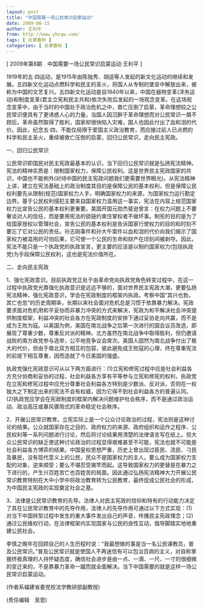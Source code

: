 ```yaml
---
layout: post
title: "中国需要一场公民常识启蒙运动"
date: 2009-08-15
author: 王利平
from: http://www.yhcqw.com/
tags: [ 炎黄春秋 ]
categories: [ 炎黄春秋 ]
---
```



[ 2009年第8期　中国需要一场公民常识启蒙运动·王利平 ]


1919年的五·四运动，是1915年由陈独秀、胡适等人发起的新文化运动的继续和发展。五四新文化运动点燃科学和民主的圣火，将国人从专制的堡垒中解放出来，被称为中国的文艺复兴。五四新文化运动是自1840年以来，中国在器物变革(洋务运动)和制度变革(君主立宪和民主共和)依次失败后发起的一场观念变革。在这场观念变革中，由于当时的中国处于政治危机之中，救亡压倒了启蒙，革命理想较之公民常识便具有了更诱惑人心的力量。当国人因沉醉于革命理想而对公民常识一屑不顾后，革命虽然取得了胜利，国家却很快陷入灾难，国人也因此付出了血和泪的代价。因此，纪念五·四，不能仅局限于爱国主义政治教育，而应接过前人已点燃的科学和民主圣火，重续被救亡压倒的启蒙，回归公民常识，走向民主宪政。

一、回归公民常识


公民常识即国民对民主宪政最基本的认识，当下回归公民常识就是弘扬宪法精神。宪法的精神实质是：限制国家权力，保障公民权利。这是世界民主宪政国家的共识，中国也不能例外(对待中国的民主宪政问题我们更需要世界眼光)。从宪法精神上讲，建立在宪法基础上的政治制度其目的是保障公民的基本权利，但是保障公民权利要先从限制(规范)国家权力人手，明确国家权力的来源，为国家权力运行勘定边界。基于公民权利侵犯主要来自国家权力滥用这一事实，宪法在内容上规范国家权力比宣告公民的基本权利更重要。美国开国元勋杰斐逊曾言：在权力问题上不要奢谈对人的信任，而是要用宪法的锁链约束住掌权者不做坏事。制宪的目的是为了给国家授权以管理社会，宣告公民的基本权利是告诉国家行使权力的目的和时刻不要忘了它对公民的责任。孙志刚事件和孙大午案件以血和泪的代价向我们揭示了国家权力被滥用的可怕后果，它可使一个公民的生命和财产在顷刻间被剥夺。因此，宪法不能只是一个执政党的执政宣言，更主要的应该是以制约国家权力(包括执政党)为手段保障公民权利，这也是宪法价值所在。

二、走向民主宪政


1、强化宪政意识。目前执政党正处于由革命党向执政党角色转变过程中，在这一过程中执政党光靠强化执政意识是远远不够的，面对世界民主宪政大潮，更要弘扬宪法精神，强化宪政意识，学会在宪政制度的框架内执政。考察中国“其兴也勃，其亡也忽”的历史周期率，长期以来社会面对危机总是习惯于依靠暴力解决。宪政要求面对危机用和平妥协而非暴力冲突的方式来解决，宪政为和平解决社会冲突提供制度框架，利益冲突的社会各方在宪政制度的安排下通过妥协走向共赢，而不是成为王败为寇。以美国为例，美国在南北战争之后第一次进行的国会议员改选，即展现了尊重少数，尊重反对派的精神。北方虽然在南北战争中取得胜利，但仍邀请战败的南方政党参与选举，公平地竞争议会席次。美国人固然为南北战争付出了极大的代价，但由于南北双方相互的包容，彼此避免成王败寇的心理，终在尊重宪法的前提下相互尊重，因而造就了今日美国的强盛。


执政党强化宪政意识可从以下两方面进行：(1)立宪和修宪过程中应是社会利益各方充分协商和妥协的过程，社会利益各方享有平等参与立宪和修宪的权利，执政党在立宪和修宪过程中应充分尊重社会利益各方特别是少数派、反对派，否则在一权独大之下制定出来的宪法不会有权威，因为它得不到社会利益各方的普遍认同。(2)执政党应学会在宪政制度的框架内解决问题维护社会秩序，而不是通过政治运动、政治高压或暴风骤雨式的革命稳定社会秩序。


2、开展公民常识教育。立宪实际上是一个公众讨论政治的过程，宪法则是这种讨论的结果。公众就国家存在之目的、政府权力的来源、政府组织和运作之程序、公民权利等一系列问题进行讨论，然后将讨论结果用清楚的法律语言写在纸上。但大众公民常识的缺乏使这种讨论政治的过程显得艰难甚至不可能，宪法也就不可能是社会利益各方博弈的结果。中国皇权思想严重，历史上曾出现过臣民、流民、刁民及暴民，没有现代意义上的公民，民众不是国家权力的主人。要么成为国家权力支配的对象，逆来顺受；要么不堪忍受揭竿而起。这导致国家权力的更替是在暴力之下进行的，产生兴百姓苦亡也百姓苦的局面。因此通过弘扬宪法精神大力开展公民常识教育特别在大中小学中将政治教育转为公民教育，最终促成公民社会的形成，为中国民主宪政的实现奠定社会之基。


3、法律是公民常识教育的先导。法律人对民主宪政的信仰和特有的行动能力决定了其在公民常识教育中的先导作用，法律人的先导作用可通过以下方式实现：(1)对当下中国转型过程中发生的重大事件发出自己的声音，传播民主宪政理念；(2)通过公民维权行动，在法律框架内实现国家与公民的良性互动，倡导脚踏实地地重建公民社会。


李慎之晚年在回顾自己的人生历程时说：“我最想做的事是当一名公民课教员，普及公民常识。”普及公民常识就是使国人不再迷信有可以包治百病的主义，对自称掌握终极真理的人持怀疑态度，确信社会进步是由一点、一滴、一尺、一寸的很细微的变迁来的，不是靠暴力革命一蹴而就全面解决。当下中国需要的就是这样一场公民常识启蒙运动。

(作者系福建省委党校法学教研部副教授)

(责任编辑　吴思)


